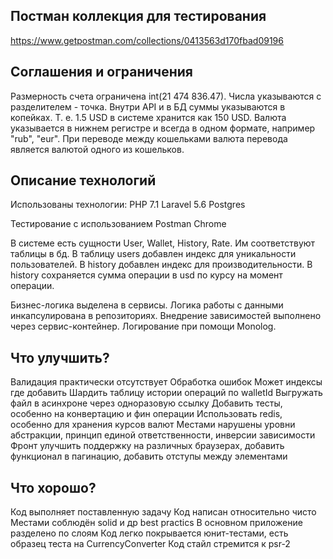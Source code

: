 
## Постман коллекция для тестирования

https://www.getpostman.com/collections/0413563d170fbad09196


## Соглашения и ограничения

Размерность счета ограничена int(21 474 836.47).
Числа указываются с разделителем - точка.
Внутри API и в БД суммы указываются в копейках. Т. е. 1.5 USD в системе хранится как 150 USD.
Валюта указывается в нижнем регистре и всегда в одном формате, например "rub", "eur".
При переводе между кошельками валюта перевода является валютой одного из кошельков.


## Описание технологий

Использованы технологии:
PHP 7.1
Laravel 5.6
Postgres

Тестирование с использованием
Postman
Chrome

В системе есть сущности User, Wallet, History, Rate. Им соответствуют таблицы в бд. В таблицу users добавлен индекс для уникальности пользователей. В history добавлен индекс для производительности. В history сохраняется сумма операции в usd по курсу на момент операции.

Бизнес-логика выделена в сервисы. Логика работы с данными инкапсулирована в репозиториях. Внедрение зависимостей выполнено через сервис-контейнер. Логирование при помощи Monolog.


## Что улучшить?

Валидация практически отсутствует
Обработка ошибок
Может индексы где добавить
Шардить таблицу истории операций по walletId
Выгружать файл в асинхроне через одноразовую ссылку
Добавить тесты, особенно на конвертацию и фин операции
Использовать redis, особенно для хранения курсов валют
Местами нарушены уровни абстракции, принцип единой ответственности, инверсии зависимости
Фронт улучшить поддержку на различных браузерах, добавить функционал в пагинацию,  добавить отступы между элементами


## Что хорошо?

Код выполняет поставленную задачу
Код написан относительно чисто
Местами соблюдён solid и др best practics
В основном приложение разделено по слоям
Код легко покрывается юнит-тестами, есть образец теста на CurrencyConverter
Код стайл стремится к psr-2
